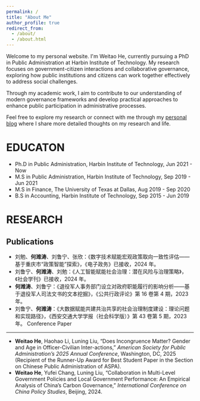 ```yaml
---
permalink: /
title: "About Me"
author_profile: true
redirect_from: 
  - /about/
  - /about.html
---
```


Welcome to my personal website. I'm Weitao He, currently pursuing a PhD in Public Administration at Harbin Institute of Technology. My research focuses on government-citizen interactions and collaborative governance, exploring how public institutions and citizens can work together effectively to address social challenges.

Through my academic work, I aim to contribute to our understanding of modern governance frameworks and develop practical approaches to enhance public participation in administrative processes.

Feel free to explore my research or connect with me through my [personal blog](blog.heweitao.com) where I share more detailed thoughts on my research and life.


EDUCATON
======
- Ph.D in Public Administration, Harbin Institute of Technology, Jun 2021 - Now
- M.S in Public Administration, Harbin Institute of Technology, Sep 2019 - Jun 2021
- M.S in Finance, The University of Texas at Dallas, Aug 2019 - Sep 2020
- B.S in Accounting, Harbin Institute of Technology, Sep 2015 - Jun 2019


RESEARCH
======
Publications
------
- 刘勉、**何潍涛**、刘鲁宁、张欣：《数字技术赋能宏观政策取向一致性评估——基于重庆市“政策智能”探索》，《电子政务》已接收，2024 年。
- 刘鲁宁、**何潍涛**、刘勉：《人工智能赋能社会治理：潜在风险与治理策略》，《社会学刊》已接收，2024 年。
- **何潍涛**、刘鲁宁：《退役军人事务部门设立对政府职能履行的影响分析——基于退役军人司法文书的文本挖掘》，《公共行政评论》第 16 卷第 4 期，2023 年。
- 刘鲁宁、**何潍涛**：《大数据赋能共建共治共享的社会治理制度建设：理论问题和实现路径》，《西安交通大学学报（社会科学版）》第 43 卷第 5 期，2023 年。
Conference Paper
------
- **Weitao He**, Haohao Li, Luning Liu, “Does Incongruence Matter? Gender and Age in Officer-Civilian Inter-actions,” _American Society for Public Administration’s 2025 Annual Conference_, Washington, DC, 2025 (Recipient of the Runner-Up Award for Best Student Paper in the Section on Chinese Public Administration of ASPA).
- **Weitao He**, Yufei Chang, Luning Liu, “Collaboration in Multi-Level Government Policies and Local Government Performance: An Empirical Analysis of China’s Carbon Governance,” _International Conference on China Policy Studies_, Beijing, 2024.
